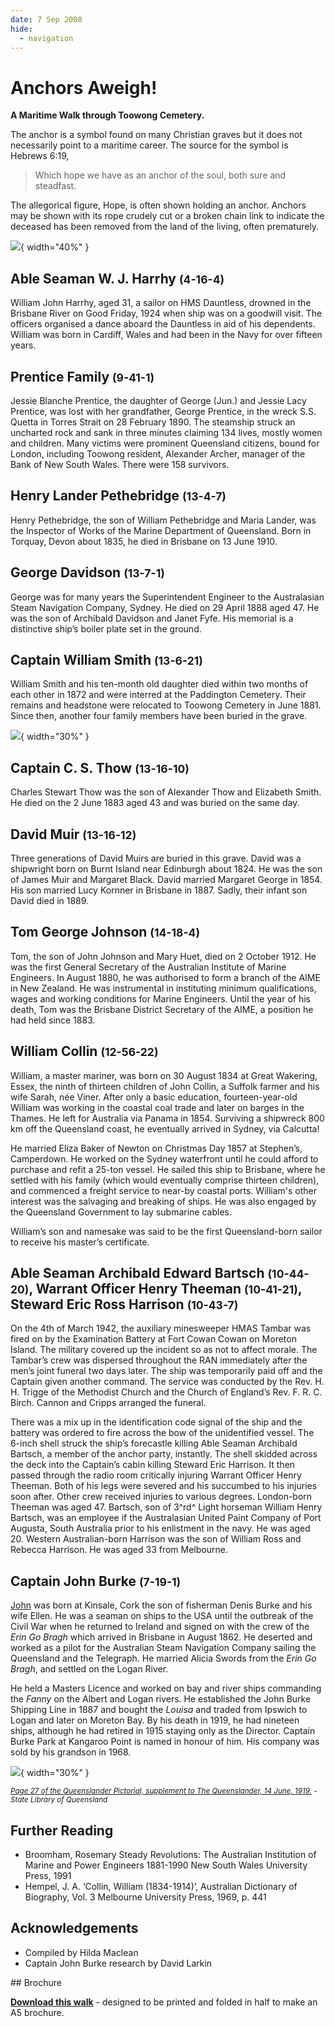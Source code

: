 ```yaml
---
date: 7 Sep 2008
hide:
  - navigation
---
```


# Anchors Aweigh! 

**A Maritime Walk through Toowong Cemetery.**

The anchor is a symbol found on many Christian graves but it does not necessarily point to a maritime career. The source for the symbol is Hebrews 6:19, 

>Which hope we have as an anchor of the soul, both sure and steadfast.

The allegorical figure, Hope, is often shown holding an anchor. Anchors may be shown with its rope crudely cut or a broken chain link to indicate the deceased has been removed from the land of the living, often prematurely.

![](../assets/anchor.jpg){ width="40%" }   

<!--

???+ directions "Directions" 

    - walking directions
    
    ![image of headstone](?.jpg)   

--> 

## Able Seaman W. J. Harrhy <small>(4-16-4)</small>

William John Harrhy, aged 31, a sailor on HMS Dauntless, drowned in the Brisbane River on Good Friday, 1924 when ship was on a goodwill visit. The officers organised a dance aboard the Dauntless in aid of his dependents. William was born in Cardiff, Wales and had been in the Navy for over fifteen years.

<!--

??? directions "Directions" 

    - walking directions
    
    ![image of headstone](?.jpg)    

--> 

## Prentice Family <small>(9-41-1)</small>

Jessie Blanche Prentice, the daughter of George (Jun.) and Jessie Lacy Prentice, was lost with her grandfather, George Prentice, in the wreck S.S. Quetta in Torres Strait on 28 February 1890. The steamship struck an uncharted rock and sank in three minutes claiming 134 lives, mostly women and children. Many victims were prominent Queensland citizens, bound for London, including Toowong resident, Alexander Archer, manager of the Bank of New South Wales. There were 158 survivors.

<!--

??? directions "Directions" 

    - walking directions
    
    ![image of headstone](?.jpg)    

--> 

## Henry Lander Pethebridge <small>(13-4-7)</small>

Henry Pethebridge, the son of William Pethebridge and Maria Lander, was the Inspector of Works of the Marine Department of Queensland. Born in Torquay, Devon about 1835, he died in Brisbane on 13 June 1910.

<!--

??? directions "Directions" 

    - walking directions
    
    ![image of headstone](?.jpg)    

--> 

## George Davidson <small>(13-7-1)</small>

George was for many years the Superintendent Engineer to the Australasian Steam Navigation Company, Sydney. He died on 29 April 1888 aged 47. He was the son of Archibald Davidson and Janet Fyfe. His memorial is a distinctive ship’s boiler plate set in the ground.

<!--

??? directions "Directions" 

    - walking directions
    
    ![image of headstone](?.jpg)    

--> 

## Captain William Smith <small>(13-6-21)</small>

William Smith and his ten-month old daughter died within two months of each other in 1872 and were interred at the Paddington Cemetery. Their remains and headstone were relocated to Toowong Cemetery in June 1881. Since then, another four family members have been buried in the grave.

![](../assets/william-smith.jpg){ width="30%" }   

<!--

??? directions "Directions" 

    - walking directions
    
    ![image of headstone](?.jpg)    

--> 

## Captain C. S. Thow <small>(13-16-10)</small>

Charles Stewart Thow was the son of Alexander Thow and Elizabeth Smith. He died on the 2 June 1883 aged 43 and was buried on the same day.

<!--

??? directions "Directions" 

    - walking directions
    
    ![image of headstone](?.jpg)

-->

## David Muir <small>(13-16-12)</small>

Three generations of David Muirs are buried in this grave. David was a shipwright born on Burnt Island near Edinburgh about 1824. He was the son of James Muir and Margaret Black. David married Margaret George in 1854. His son married Lucy Kornner in Brisbane in 1887. Sadly, their infant son David died in 1889.

<!--

??? directions "Directions" 

    - walking directions
    
    ![](../assets/tom-george-johnson.jpg){ width="100" }    

-->

## Tom George Johnson <small>(14-18-4)</small>

Tom, the son of John Johnson and Mary Huet, died on 2 October 1912. He was the first General Secretary of the Australian Institute of Marine Engineers. In August 1880, he was authorised to form a branch of the AIME in New Zealand. He was instrumental in instituting minimum qualifications, wages and working conditions for Marine Engineers. Until the year of his death, Tom was the Brisbane District Secretary of the AIME, a position he had held since 1883.

<!--

??? directions "Directions" 

    - walking directions
    
    ![image of headstone](?.jpg)    

-->

## William Collin <small>(12-56-22)</small>

William, a master mariner, was born on 30 August 1834 at Great Wakering, Essex, the ninth of thirteen children of John Collin, a Suffolk farmer and his wife Sarah, née Viner. After only a basic education, fourteen-year-old William was working in the coastal coal trade and later on barges in the Thames. He left for Australia via Panama in 1854. Surviving a shipwreck 800 km off the Queensland coast, he eventually arrived in Sydney, via Calcutta! 

He married Eliza Baker of Newton on Christmas Day 1857 at Stephen’s, Camperdown. He worked on the Sydney waterfront until he could afford to purchase and refit a 25-ton vessel. He sailed this ship to Brisbane, where he settled with his family (which would eventually comprise thirteen children), and commenced a freight service to near-by coastal ports. William's other interest was the salvaging and breaking of ships. He was also engaged by the Queensland Government to lay submarine cables. 

William’s son and namesake was said to be the first Queensland-born sailor to receive his master’s certificate.

<!--

??? directions "Directions" 

    - walking directions
    
    ![image of headstone](?.jpg)    

-->

## Able Seaman Archibald Edward Bartsch <small>(10-44-20)</small>, Warrant Officer Henry Theeman <small>(10-41-21)</small>, Steward Eric Ross Harrison <small>(10-43-7)</small>

On the 4th of March 1942, the auxiliary minesweeper HMAS Tambar was fired on by the Examination Battery at Fort Cowan Cowan on Moreton Island. The military covered up the incident so as not to affect morale. The Tambar’s crew was dispersed throughout the RAN immediately after the men’s joint funeral two days later. The ship was temporarily paid off and the Captain given another command. The service was conducted by the Rev. H. H. Trigge of the Methodist Church and the Church of England’s Rev. F. R. C. Birch. Cannon and Cripps arranged the funeral.

There was a mix up in the identification code signal of the ship and the battery was ordered to fire across the bow of the unidentified vessel. The 6-inch shell struck the ship’s forecastle killing Able Seaman Archibald Bartsch, a member of the anchor party, instantly. The shell skidded across the deck into the Captain’s cabin killing Steward Eric Harrison. It then passed through the radio room critically injuring Warrant Officer Henry Theeman. Both of his legs were severed and his succumbed to his injuries soon after. Other crew received injuries to various degrees. London-born Theeman was aged 47. Bartsch, son of 3^rd^ Light horseman William Henry Bartsch, was an employee if the Australasian United Paint Company of Port Augusta, South Australia prior to his enlistment in the navy. He was aged 20. Western Australian-born Harrison was the son of William Ross and Rebecca Harrison. He was aged 33 from Melbourne.

<!--

??? directions "Directions" 

    - walking directions
    
    ![image of headstone](?.jpg)    

-->

## Captain John Burke <small>(7-19-1)</small>

[John](https://adb.anu.edu.au/biography/burke-john-5429) was born at Kinsale, Cork the son of fisherman Denis Burke and his wife Ellen. He was a seaman on ships to the USA until the outbreak of the Civil War when he returned to Ireland and signed on with the crew of the *Erin Go Bragh* which arrived in Brisbane in August 1862. He deserted and worked as a pilot for the Australian Steam Navigation Company sailing the Queensland and the Telegraph. He married Alicia Swords from the *Erin Go Bragh*, and settled on the Logan River. 

He held a Masters Licence and worked on bay and river ships commanding the *Fanny* on the Albert and Logan rivers. He established the John Burke Shipping Line in 1887 and bought the *Louisa* and traded from Ipswich to Logan and later on Moreton Bay. By his death in 1919, he had nineteen ships, although he had retired in 1915 staying only as the Director. Captain Burke Park at Kangaroo Point is named in honour of him. His company was sold by his grandson in 1968. 


![](../assets/captain-john-burke.png){ width="30%" }  

*<small>[Page 27 of the Queenslander Pictorial, supplement to The Queenslander, 14 June, 1919.](http://onesearch.slq.qld.gov.au/permalink/f/1upgmng/slq_digitool1045834) - State Library of Queensland </small>* 




<!--

??? directions "Directions" 

    - walking directions
    
    ![image of headstone](?.jpg)

-->


## Further Reading 

- Broomham, Rosemary Steady Revolutions: The Australian Institution of Marine and Power Engineers 1881-1990 New South Wales University Press, 1991
- Hempel, J. A. ‘Collin, William (1834-1914)’, Australian Dictionary of Biography, Vol. 3 Melbourne University Press, 1969, p. 441

## Acknowledgements

- Compiled by Hilda Maclean
- Captain John Burke research by David Larkin


<div class="noprint" markdown="1">
## Brochure

**[Download this walk](../assets/guides/anchors-aweigh.pdf)** - designed to be printed and folded in half to make an A5 brochure.

</div>
